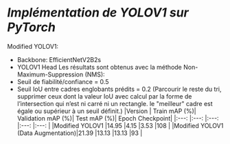 # ***Implémentation de YOLOV1 sur PyTorch***
Modified YOLOV1:
  -  Backbone: EfficientNetV2B2s
  -  YOLOV1 Head
Les résultats sont obtenus avec la méthode Non-Maximum-Suppression (NMS):
  - Seuil de fiabilité/confiance = 0.5
  - Seuil IoU entre cadres englobants prédits = 0.2 (Parcourir le reste du tri, supprimer ceux dont la valeur IoU avec
calcul par la forme de l’intersection qui n’est ni carré ni un rectangle.
le "meilleur" cadre est égale ou supérieur à un seuil définit.)
|Version                            | Train mAP (%)| Validation mAP (%)| Test mAP (%)| Epoch Checkpoint|
|:---:                              |:---:         |:---:              |:---:        |:---:            |
|Modified YOLOV1                    |14.95         |4.15               |3.53         |108              |
|Modified YOLOV1 (Data Augmentation)|21.39         |13.13              |13.13        |93               |
